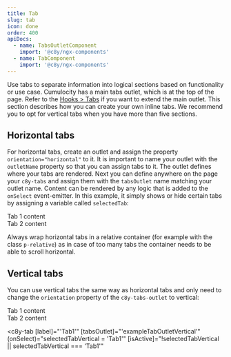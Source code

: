 ```yaml
---
title: Tab
slug: tab
icon: done
order: 400
apiDocs:
  - name: TabsOutletComponent
    import: '@c8y/ngx-components'
  - name: TabComponent
    import: '@c8y/ngx-components'
---
```



Use tabs to separate information into logical sections based on functionality or use case. Cumulocity has a main tabs outlet, which is at the top of the page. Refer to the [Hooks > Tabs](#/develop/hooks/tabs/overview) if you want to extend the main outlet. This section describes how you can create your own inline tabs.
We recommend you to opt for vertical tabs when you have more than five sections.

<!-- <p class="lead">Tabs are replaced by a custom `select` in smaller screen sizes.</p> -->

## Horizontal tabs

For horizontal tabs, create an outlet and assign the property `orientation="horizontal"` to it. It is important to name your outlet with the `outletName` property so that you can assign tabs to it. The outlet defines where your tabs are rendered. Next you can define anywhere on the page your `c8y-tabs` and assign them with the `tabsOutlet` name matching your outlet name. Content can be rendered by any logic that is added to the `onSelect` event-emitter. In this example, it simply shows or hide certain tabs by assigning a variable called `selectedTab`:

<codex-tutorial-example>
<div style="min-height: 160px">
  <div class="p-relative">
    <c8y-tabs-outlet orientation="horizontal" outletName="exampleTabOutlet"></c8y-tabs-outlet>
  </div>
  <c8y-tab
    [label]="'Tab1'"
    [tabsOutlet]="'exampleTabOutlet'"
    (onSelect)="selectedTab = 'Tab1'"
    [isActive]="!selectedTab || selectedTab === 'Tab1'"
  >
  </c8y-tab>
  <c8y-tab
    [label]="'Tab2'"
    [tabsOutlet]="'exampleTabOutlet'"
    (onSelect)="selectedTab = 'Tab2'"
    [isActive]="selectedTab === 'Tab2'"
  >
  </c8y-tab>
  <div *ngIf="!selectedTab || selectedTab === 'Tab1'" class="p-24">
    Tab 1 content
  </div>
  <div *ngIf="selectedTab === 'Tab2'" class="p-24">
    Tab 2 content
  </div>
<div>
</codex-tutorial-example>

Always wrap horizontal tabs in a relative container (for example with the class `p-relative`) as in case of too many tabs the container needs to be able to scroll horizontal.

## Vertical tabs

You can use vertical tabs the same way as horizontal tabs and only need to change the `orientation` property of the `c8y-tabs-outlet` to vertical:

<codex-tutorial-example>
<div style="min-height: 160px" class="p-relative">
  <div class="d-flex">
    <c8y-tabs-outlet orientation="vertical" outletName="exampleTabOutletVertical"></c8y-tabs-outlet>
    <div *ngIf="!selectedTabVertical || selectedTabVertical === 'Tab1'" class="p-l-24">
      Tab 1 content
    </div>
    <div *ngIf="selectedTabVertical === 'Tab2'" class="p-l-24">
      Tab 2 content
    </div>
  </div>

  <c8y-tab
    [label]="'Tab1'"
    [tabsOutlet]="'exampleTabOutletVertical'"
    (onSelect)="selectedTabVertical = 'Tab1'"
    [isActive]="!selectedTabVertical || selectedTabVertical === 'Tab1'"
  >
  </c8y-tab>
  <c8y-tab
    [label]="'Tab2'"
    [tabsOutlet]="'exampleTabOutletVertical'"
    (onSelect)="selectedTabVertical = 'Tab2'"
    [isActive]="selectedTabVertical === 'Tab2'"
  >
  </c8y-tab>
<div>
</codex-tutorial-example>

<!-- TODO: Removing this for now, as unclear if this is still a component we should support?

## Nav stacked tabs

Vertically stacked buttons can be used as an alternative for vertical tabs.

<codex-tutorial-example>
<div class="row">
  <div class="col-md-4 col-xs-12">
    <ul class="nav c8y-nav-stacked">
      <li class="c8y-stacked-item">
        <span class="text-truncate">
          <span>212</span>
          <span>Temperatur Sensor</span>
        </span>
      </li>
      <li
        class="c8y-stacked-item active"
      >
        <span class="text-truncate">
          <span>Test 2</span>
          <span>Test Message</span>
        </span>
      </li>
      <li>
        <div class="alert alert-info" translate="">
          <span>No messages. Click below to add the first one.</span>
        </div>
      </li>
    </ul>
  </div>
</div>
</codex-tutorial-example>
